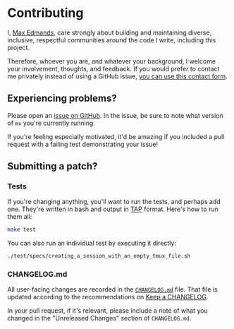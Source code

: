 # Contributing

I, [Max Edmands](http://www.maxedmands.com), care strongly about building and maintaining diverse, inclusive, respectful communities around the code I write, including this project.

Therefore, whoever you are, and whatever your background, I welcome your involvement, thoughts, and feedback. If you would prefer to contact me privately instead of using a GitHub issue, [you can use this contact form](https://squaresend.com/mailto:pxo6mtg).

## Experiencing problems?

Please open an [issue on GitHub](https://github.com/demands/mx/issues/new). In the issue, be sure to note what version of `mx` you're currently running.

If you're feeling especially motivated, it'd be amazing if you included a pull request with a failing test demonstrating your issue!

## Submitting a patch?

### Tests

If you're changing anything, you'll want to run the tests, and perhaps add one.
They're written in bash and output in [TAP](http://testanything.org/) format.
Here's how to run them all:

```sh
make test
```

You can also run an individual test by executing it directly:

```sh
./test/specs/creating_a_session_with_an_empty_tmux_file.sh
```

### CHANGELOG.md

All user-facing changes are recorded in the [`CHANGELOG.md`](https://github.com/demands/mx/blob/master/CHANGELOG.md) file. That file is updated according to the recommendations on [Keep a CHANGELOG](http://keepachangelog.com/).

In your pull request, if it's relevant, please include a note of what you changed in the "Unreleased Changes" section of `CHANGELOG.md`.
